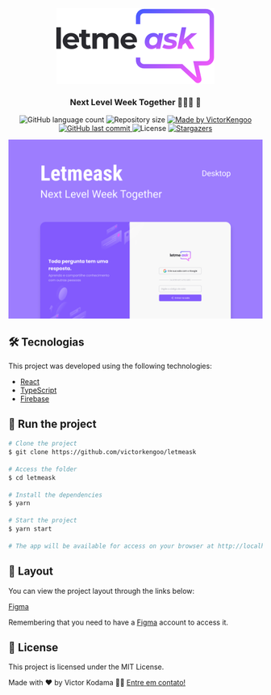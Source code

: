 <p align="center">
   <img src=".github/logo.svg" alt="Logo" />
</p>
<h3 align="center">
   Next Level Week Together 👨🏻‍🚀 🚀
</h3>

<p align="center">
  <img alt="GitHub language count" src="https://img.shields.io/github/languages/count/victorkengoo/letmeask?color=525dcb">

  <img alt="Repository size" src="https://img.shields.io/github/repo-size/victorkengoo/letmeask?color=525dcb">

  	
  <a href="https://www.linkedin.com/in/victor-kodama/">
    <img alt="Made by VictorKengoo" src="https://img.shields.io/badge/made%20by-Victor Kodama-%2304D361?color=525dcb">
  </a>
	
  
  <a href="https://github.com/victorkengoo/letmeask/commits/master">
    <img alt="GitHub last commit" src="https://img.shields.io/github/last-commit/victorkengoo/letmeask?color=525dcb">
  </a>

  <img alt="License" src="https://img.shields.io/badge/license-MIT-brightgreen?color=525dcb">
   
   <a href="https://github.com/victorkengoo/letmeask/stargazers">
    <img alt="Stargazers" src="https://img.shields.io/github/stars/gmorae/letmeask?color=525dcb">
  </a>
   
</p>

<img alt="Capa" src=".github/Capa.png">


## 🛠 Tecnologias

This project was developed using the following technologies:

- [React][reactjs]
- [TypeScript][typescript]
- [Firebase][firebase]


## 🚀 Run the project

```bash
# Clone the project
$ git clone https://github.com/victorkengoo/letmeask

# Access the folder
$ cd letmeask

# Install the dependencies
$ yarn

# Start the project
$ yarn start

# The app will be available for access on your browser at http://localhost:3000
```

## 🔖 Layout 

You can view the project layout through the links below:

[Figma][prototipo]

Remembering that you need to have a [Figma][figma] account to access it.


## 📝 License
This project is licensed under the MIT License.


Made with ❤️ by Victor Kodama 👋🏽 [Entre em contato!](https://www.linkedin.com/in/victor-kodama/)

[typescript]: https://www.typescriptlang.org/
[reactjs]: https://reactjs.org
[firebase]: https://firebase.google.com/
[prototipo]: https://www.figma.com/file/wNgEV5v2vX00TKi4NzyGD4/Letmeask-Copy?fuid=767115048822343972
[figma]: https://figma.com
